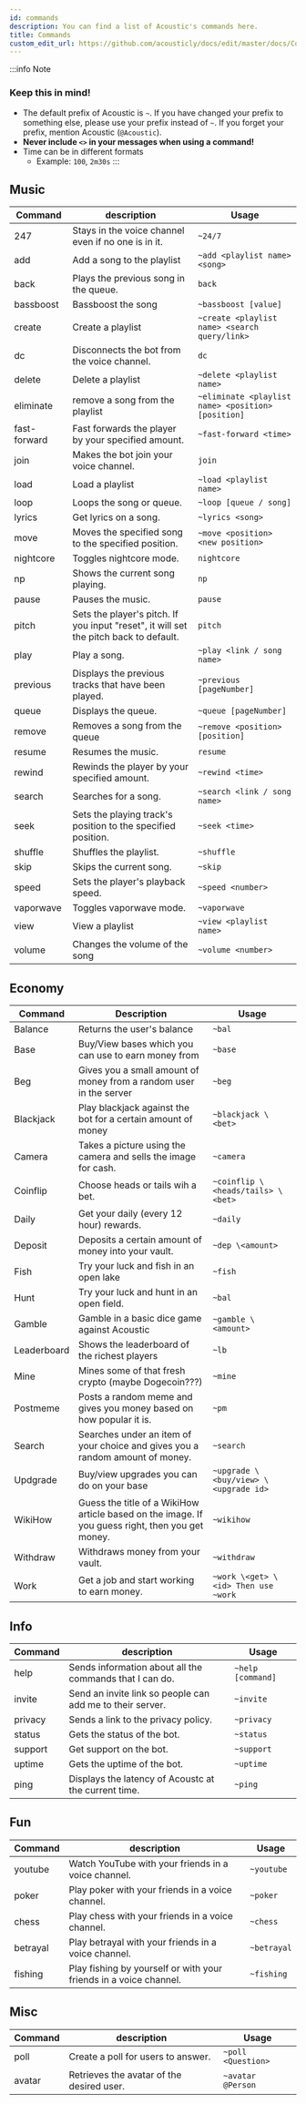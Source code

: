 ```yaml
---
id: commands
description: You can find a list of Acoustic's commands here.
title: Commands
custom_edit_url: https://github.com/acousticly/docs/edit/master/docs/Commands.md
---
```


:::info Note

### Keep this in mind!

- The default prefix of Acoustic is `~`. If you have changed your prefix to something else, please use your prefix instead of `~`. If you forget your prefix, mention Acoustic (`@Acoustic`).
- **Never include `<>` in your messages when using a command!**
- Time can be in different formats
  - Example: `100`, `2m30s`
    :::

## Music

| Command      | description                                                                           | Usage                                              |
| ------------ | ------------------------------------------------------------------------------------- | -------------------------------------------------- |
| 247          | Stays in the voice channel even if no one is in it.                                   | `~24/7`                                            |
| add          | Add a song to the playlist                                                            | `~add <playlist name> <song>`                      |
| back         | Plays the previous song in the queue.                                                 | `back`                                             |
| bassboost    | Bassboost the song                                                                    | `~bassboost [value]`                               |
| create       | Create a playlist                                                                     | `~create <playlist name> <search query/link>`      |
| dc           | Disconnects the bot from the voice channel.                                           | `dc`                                               |
| delete       | Delete a playlist                                                                     | `~delete <playlist name>`                          |
| eliminate    | remove a song from the playlist                                                       | `~eliminate <playlist name> <position> [position]` |
| fast-forward | Fast forwards the player by your specified amount.                                    | `~fast-forward <time>`                             |
| join         | Makes the bot join your voice channel.                                                | `join`                                             |
| load         | Load a playlist                                                                       | `~load <playlist name>`                            |
| loop         | Loops the song or queue.                                                              | `~loop [queue / song]`                             |
| lyrics       | Get lyrics on a song.                                                                 | `~lyrics <song>`                                   |
| move         | Moves the specified song to the specified position.                                   | `~move <position> <new position>`                  |
| nightcore    | Toggles nightcore mode.                                                               | `nightcore`                                        |
| np           | Shows the current song playing.                                                       | `np`                                               |
| pause        | Pauses the music.                                                                     | `pause`                                            |
| pitch        | Sets the player's pitch. If you input "reset", it will set the pitch back to default. | `pitch`                                            |
| play         | Play a song.                                                                          | `~play <link / song name>`                         |
| previous     | Displays the previous tracks that have been played.                                   | `~previous [pageNumber]`                           |
| queue        | Displays the queue.                                                                   | `~queue [pageNumber]`                              |
| remove       | Removes a song from the queue                                                         | `~remove <position> [position]`                    |
| resume       | Resumes the music.                                                                    | `resume`                                           |
| rewind       | Rewinds the player by your specified amount.                                          | `~rewind <time>`                                   |
| search       | Searches for a song.                                                                  | `~search <link / song name>`                       |
| seek         | Sets the playing track's position to the specified position.                          | `~seek <time>`                                     |
| shuffle      | Shuffles the playlist.                                                                | `~shuffle`                                         |
| skip         | Skips the current song.                                                               | `~skip`                                            |
| speed        | Sets the player's playback speed.                                                     | `~speed <number>`                                  |
| vaporwave    | Toggles vaporwave mode.                                                               | `~vaporwave`                                       |
| view         | View a playlist                                                                       | `~view <playlist name>`                            |
| volume       | Changes the volume of the song                                                        | `~volume <number>`                                 |

## Economy

| Command     | Description                                                                                      | Usage                                |
| ----------- | ------------------------------------------------------------------------------------------------ | ------------------------------------ |
| Balance     | Returns the user's balance                                                                       | `~bal`                               |
| Base        | Buy/View bases which you can use to earn money from                                              | `~base`                              |
| Beg         | Gives you a small amount of money from a random user in the server                               | `~beg`                               |
| Blackjack   | Play blackjack against the bot for a certain amount of money                                     | `~blackjack \<bet>`                  |
| Camera      | Takes a picture using the camera and sells the image for cash.                                   | `~camera`                            |
| Coinflip    | Choose heads or tails wih a bet.                                                                 | `~coinflip \<heads/tails> \<bet>`    |
| Daily       | Get your daily (every 12 hour) rewards.                                                          | `~daily`                             |
| Deposit     | Deposits a certain amount of money into your vault.                                              | `~dep \<amount>`                     |
| Fish        | Try your luck and fish in an open lake                                                           | `~fish`                              |
| Hunt        | Try your luck and hunt in an open field.                                                         | `~bal`                               |
| Gamble      | Gamble in a basic dice game against Acoustic                                                     | `~gamble \<amount>`                  |
| Leaderboard | Shows the leaderboard of the richest players                                                     | `~lb`                                |
| Mine        | Mines some of that fresh crypto (maybe Dogecoin???)                                              | `~mine`                              |
| Postmeme    | Posts a random meme and gives you money based on how popular it is.                              | `~pm`                                |
| Search      | Searches under an item of your choice and gives you a random amount of money.                    | `~search`                            |
| Updgrade    | Buy/view upgrades you can do on your base                                                        | `~upgrade \<buy/view> \<upgrade id>` |
| WikiHow     | Guess the title of a WikiHow article based on the image. If you guess right, then you get money. | `~wikihow`                           |
| Withdraw    | Withdraws money from your vault.                                                                 | `~withdraw`                          |
| Work        | Get a job and start working to earn money.                                                       | `~work \<get> \<id> Then use ~work`  |

## Info

| Command | description                                               | Usage             |
| ------- | --------------------------------------------------------- | ----------------- |
| help    | Sends information about all the commands that I can do.   | `~help [command]` |
| invite  | Send an invite link so people can add me to their server. | `~invite`         |
| privacy | Sends a link to the privacy policy.                       | `~privacy`        |
| status  | Gets the status of the bot.                               | `~status`         |
| support | Get support on the bot.                                   | `~support`        |
| uptime  | Gets the uptime of the bot.                               | `~uptime`         |
| ping    | Displays the latency of Acoustc at the current time.      | `~ping`           |

## Fun

| Command  | description                                                       | Usage       |
| -------- | ----------------------------------------------------------------- | ----------- |
| youtube  | Watch YouTube with your friends in a voice channel.               | `~youtube`  |
| poker    | Play poker with your friends in a voice channel.                  | `~poker`    |
| chess    | Play chess with your friends in a voice channel.                  | `~chess`    |
| betrayal | Play betrayal with your friends in a voice channel.               | `~betrayal` |
| fishing  | Play fishing by yourself or with your friends in a voice channel. | `~fishing`  |

## Misc

| Command | description                               | Usage              |
| ------- | ----------------------------------------- | ------------------ |
| poll    | Create a poll for users to answer.        | `~poll <Question>` |
| avatar  | Retrieves the avatar of the desired user. | `~avatar @Person`  |
